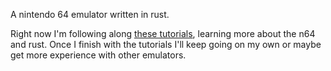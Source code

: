 A nintendo 64 emulator written in rust.

Right now I'm following along [these tutorials](https://www.youtube.com/watch?v=Fsi9HPcyrU8&list=PL-sXmdrqqYYcznDg4xwAJWQgNL2gRray2), learning more about the n64 and rust. Once I finish with the tutorials I'll
keep going on my own or maybe get more experience with other emulators.


